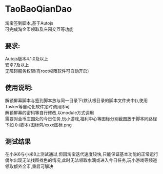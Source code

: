 # TaoBaoQianDao
淘宝签到脚本,基于Autojs<br>
可完成淘金币领取及庄园交互等功能<br>

## 要求:
Autojs版本4.1.0及以上<br>
安卓7及以上<br>
无障碍服务权限(有root权限软件可自动开启)<br>

## 使用说明:
解锁屏幕脚本与签到脚本放与同一目录下(默认根目录的脚本文件夹中)),使用Tasker等自动化软件定时调用即可<br>
解锁屏幕的密码等自行修改,以module方式调用<br>
需要对金币庄园处的今日任务,玩小游戏,福利中心等图标分别截图放于脚本同路径下如 0:/脚本/图标包/xxxx图标.png<br>

## 测试结果
在小米6与小米8上测试通过,但因淘宝迭代速度较快,只能保证基本功能的正常运行<br>
偶尔出现无法找图找色的情况,此时无法领取水滴或进入今日任务,玩小游戏等频道领取额外金币,重启可解决<br>


